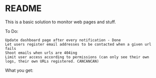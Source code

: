 # README

This is a basic solution to monitor web pages and stuff.

To Do:

    Update dashboard page after every notification - Done
    Let users register email addresses to be contacted when a given url fails
    Shoot emails when urls are 404ing
    Limit user access according to permissions (can only see their own logs, their own URLs registered. CANCANCAN) 
    
What you get:

    
